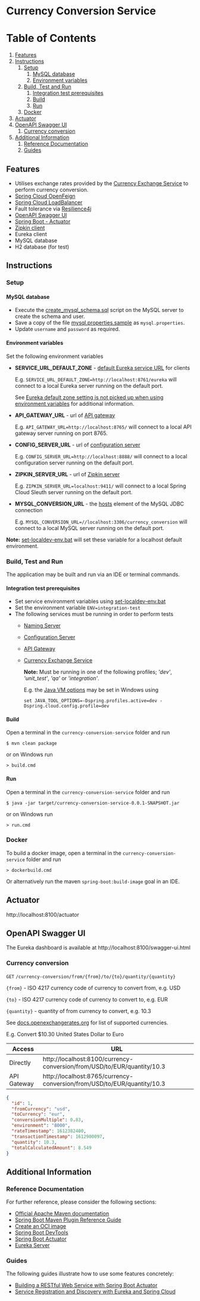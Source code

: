 # Currency Conversion Service

# Table of Contents
1. [Features](#features)
1. [Instructions](#instructions)
   1. [Setup](#setup)
       1. [MySQL database](#mysql-database)
       1. [Environment variables](#environment-variables)
   1. [Build, Test and Run](#build-test-and-run)
        1. [Integration test prerequisites](#integration-test-prerequisites)
        1. [Build](#build)
        1. [Run](#run)
   1. [Docker](#docker)
1. [Actuator](#actuator)
1. [OpenAPI Swagger UI](#openapi-swagger-ui)
    1. [Currency conversion](#currency-conversion)
1. [Additional Information](#additional-information)
    1. [Reference Documentation](#reference-documentation)
    1. [Guides](#guides)


## Features
- Utilises exchange rates provided by the [Currency Exchange Service](currency-exchange-service/README.MD) to perform currency conversion.
- [Spring Cloud OpenFeign](https://cloud.spring.io/spring-cloud-openfeign/reference/html/)
- [Spring Cloud LoadBalancer](https://docs.spring.io/spring-cloud-commons/docs/current/reference/html/#spring-cloud-loadbalancer)
- Fault tolerance via [Resilience4j](https://github.com/resilience4j/resilience4j)
- [OpenAPI Swagger UI](http://localhost:8100/swagger-ui.html)
- [Spring Boot - Actuator](http://localhost:8100/actuator)
- [Zipkin client](https://docs.spring.io/spring-cloud-sleuth/docs/current-SNAPSHOT/reference/html/index.html)  
- Eureka client
- MySQL database
- H2 database (for test)

## Instructions
### Setup
#### MySQL database
- Execute the [create_mysql_schema.sql](src/main/resources/create_mysql_schema.sql) script on the MySQL server to create the schema and user.
- Save a copy of the file [mysql.properties.sample](src/main/resources/mysql.properties.sample)
  as `mysql.properties`.
- Update `username` and `password` as required. 

#### Environment variables
Set the following environment variables
- **SERVICE_URL_DEFAULT_ZONE** - [default Eureka service URL](https://cloud.spring.io/spring-cloud-netflix/multi/multi__service_discovery_eureka_clients.html) for clients

  E.g. `SERVICE_URL_DEFAULT_ZONE=http://localhost:8761/eureka` will connect to a local Eureka server running on the default port.

  See [Eureka default zone setting is not picked up when using environment variables](https://github.com/spring-cloud/spring-cloud-netflix/issues/2541) for additional information.

- **API_GATEWAY_URL** - url of [API gateway](https://cloud.spring.io/spring-cloud-gateway/reference/html/)

  E.g. `API_GATEWAY_URL=http://localhost:8765/` will connect to a local API gateway server running on port 8765.

- **CONFIG_SERVER_URL** - url of [configuration server](https://cloud.spring.io/spring-cloud-config/reference/html/)

  E.g. `CONFIG_SERVER_URL=http://localhost:8888/` will connect to a local configuration server running on the default port.

- **ZIPKIN_SERVER_URL** - url of [Zipkin server](https://docs.spring.io/spring-cloud-sleuth/docs/current-SNAPSHOT/reference/html/index.html)

  E.g. `ZIPKIN_SERVER_URL=localhost:9411/` will connect to a local Spring Cloud Sleuth server running on the default port.

- **MYSQL_CONVERSION_URL** - the [hosts](https://dev.mysql.com/doc/connector-j/8.0/en/connector-j-reference-jdbc-url-format.html) element of the MySQL JDBC connection

  E.g. `MYSQL_CONVERSION_URL=//localhost:3306/currency_conversion` will connect to a local MySQL server running on the default port.

**Note:** [set-localdev-env.bat](set-localdev-env.bat) will set these variable for a localhost default environment.


### Build, Test and Run
The application may be built and run via an IDE or terminal commands.

#### Integration test prerequisites
- Set service environment variables using [set-localdev-env.bat](set-localdev-env.bat)
- Set the environment variable `ENV=integration-test`
- The following services must be running in order to perform tests
    - [Naming Server](../naming-server/README.MD)
    - [Configuration Server](../spring-cloud-config-server/README.MD)
    - [API Gateway](../api-gateway/README.MD)
    - [Currency Exchange Service](../currency-exchange-service/README.MD)
    
       **Note:** Must be running in one of the following profiles; *'dev'*, *'unit_test'*, *'qa'* or *'integration'*.
    
       E.g. the [Java VM options](https://docs.oracle.com/javase/8/docs/platform/jvmti/jvmti.html#tooloptions) may be set in Windows using 
     
       ```shell
       set JAVA_TOOL_OPTIONS=-Dspring.profiles.active=dev -Dspring.cloud.config.profile=dev
       ```
#### Build
Open a terminal in the `currency-conversion-service` folder and run
```shell
$ mvn clean package
```
or on Windows run
```shell
> build.cmd
```
#### Run
Open a terminal in the `currency-conversion-service` folder and run
```shell
$ java -jar target/currency-conversion-service-0.0.1-SNAPSHOT.jar
```
or on Windows run
```shell
> run.cmd
```

### Docker
To build a docker image, open a terminal in the `currency-conversion-service` folder and run
```shell
> dockerbuild.cmd
```
Or alternatively run the maven `spring-boot:build-image` goal in an IDE.

## Actuator
http://localhost:8100/actuator

## OpenAPI Swagger UI
The Eureka dashboard is available at http://localhost:8100/swagger-ui.html

### Currency conversion

`GET` `/currency-conversion/from/{from}/to/{to}/quantity/{quantity}`

   `{from}` - ISO 4217 currency code of currency to convert from, e.g. USD

   `{to}` - ISO 4217 currency code of currency to convert to, e.g. EUR

   `{quantity}` - quantity of from currency to convert, e.g. 10.3

See [docs.openexchangerates.org](https://docs.openexchangerates.org/docs/supported-currencies) for list of supported currencies.

E.g. Convert $10.30 United States Dollar to Euro

| Access | URL |
|--------|-----|
| Directly | http://localhost:8100/currency-conversion/from/USD/to/EUR/quantity/10.3 |
| API Gateway | http://localhost:8765/currency-conversion/from/USD/to/EUR/quantity/10.3 |

```json
{
  "id": 1,
  "fromCurrency": "usd",
  "toCurrency": "eur",
  "conversionMultiple": 0.83,
  "environment": "8000",
  "rateTimestamp": 1612382400,
  "transactionTimestamp": 1612900097,
  "quantity": 10.3,
  "totalCalculatedAmount": 8.549
}
```

## Additional Information

### Reference Documentation
For further reference, please consider the following sections:

* [Official Apache Maven documentation](https://maven.apache.org/guides/index.html)
* [Spring Boot Maven Plugin Reference Guide](https://docs.spring.io/spring-boot/docs/2.4.2/maven-plugin/reference/html/)
* [Create an OCI image](https://docs.spring.io/spring-boot/docs/2.4.2/maven-plugin/reference/html/#build-image)
* [Spring Boot DevTools](https://docs.spring.io/spring-boot/docs/2.4.2/reference/htmlsingle/#using-boot-devtools)
* [Spring Boot Actuator](https://docs.spring.io/spring-boot/docs/2.4.2/reference/htmlsingle/#production-ready)
* [Eureka Server](https://docs.spring.io/spring-cloud-netflix/docs/current/reference/html/#spring-cloud-eureka-server)

### Guides
The following guides illustrate how to use some features concretely:

* [Building a RESTful Web Service with Spring Boot Actuator](https://spring.io/guides/gs/actuator-service/)
* [Service Registration and Discovery with Eureka and Spring Cloud](https://spring.io/guides/gs/service-registration-and-discovery/)
